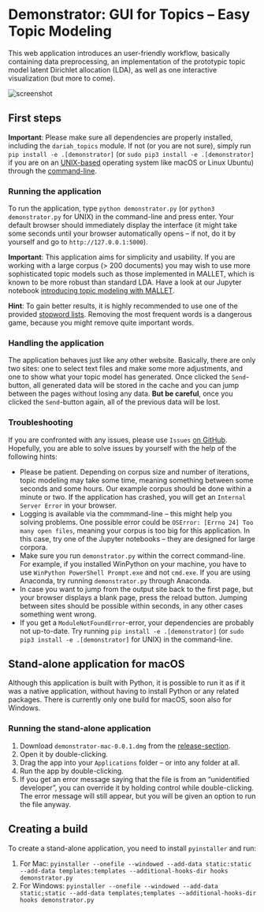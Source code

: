# Demonstrator: GUI for Topics – Easy Topic Modeling

This web application introduces an user-friendly workflow, basically containing data preprocessing, an implementation of the prototypic topic model latent Dirichlet allocation (LDA), as well as one interactive visualization (but more to come).

![screenshot](https://picload.org/image/rplodrar/screenshot2017-07-08at12.32.57.png)

## First steps

**Important**: Please make sure all dependencies are properly installed, including the `dariah_topics` module. If not (or you are not sure), simply run `pip install -e .[demonstrator]` (or `sudo pip3 install -e .[demonstrator]` if you are on an [UNIX-based](https://en.wikipedia.org/wiki/Unix) operating system like macOS or Linux Ubuntu) through the [command-line](https://en.wikipedia.org/wiki/Command-line_interface).

### Running the application
To run the application, type `python demonstrator.py` (or `python3 demonstrator.py` for UNIX) in the command-line and press enter. Your default browser should immediately display the interface (it might take some seconds until your browser automatically opens – if not, do it by yourself and go to `http://127.0.0.1:5000`).<br>

**Important**: This application aims for simplicity and usability. If you are working with a large corpus (> 200 documents) you may wish to use more sophisticated topic models such as those implemented in MALLET, which is known to be more robust than standard LDA. Have a look at our Jupyter notebook [introducing topic modeling with MALLET](https://github.com/DARIAH-DE/Topics/tree/testing/Introducing_MALLET.ipynb).<br>

**Hint**: To gain better results, it is highly recommended to use one of the provided [stopword lists](https://github.com/DARIAH-DE/Topics/tree/testing/tutorial_supplementals/stopwords). Removing the most frequent words is a dangerous game, because you might remove quite important words.

### Handling the application
The application behaves just like any other website. Basically, there are only two sites: one to select text files and make some more adjustments, and one to show what your topic model has generated. Once clicked the `Send`-button, all generated data will be stored in the cache and you can jump between the pages without losing any data. **But be careful**, once you clicked the `Send`-button again, all of the previous data will be lost.

### Troubleshooting
If you are confronted with any issues, please use `Issues` [on GitHub](https://github.com/DARIAH-DE/Topics/issues).<br>
Hopefully, you are able to solve issues by yourself with the help of the following hints:
- Please be patient. Depending on corpus size and number of iterations, topic modeling may take some time, meaning something between some seconds and some hours. Our example corpus should be done within a minute or two. If the application has crashed, you will get an `Internal Server Error` in your browser.
- Logging is available via the commmand-line – this might help you solving problems. One possible error could be `OSError: [Errno 24] Too many open files`, meaning your corpus is too big for this application. In this case, try one of the Jupyter notebooks – they are designed for large corpora.
- Make sure you run `demonstrator.py` within the correct command-line. For example, if you installed WinPython on your machine, you have to use `WinPython PowerShell Prompt.exe` and not `cmd.exe`. If you are using Anaconda, try running `demonstrator.py` through Anaconda.
- In case you want to jump from the output site back to the first page, but your browser displays a blank page, press the reload button. Jumping between sites should be possible within seconds, in any other cases something went wrong.
- If you get a `ModuleNotFoundError`-error, your dependencies are probably not up-to-date. Try running `pip install -e .[demonstrator]` (or `sudo pip3 install -e .[demonstrator]` for UNIX) in the command-line.


## Stand-alone application for macOS
Although this application is built with Python, it is possible to run it as if it was a native application, without having to install Python or any related packages. There is currently only one build for macOS, soon also for Windows.

### Running the stand-alone application
1. Download `demonstrator-mac-0.0.1.dmg` from the [release-section](https://github.com/DARIAH-DE/Topics/releases/tag/0.0.1).
2. Open it by double-clicking.
3. Drag the app into your `Applications` folder – or into any folder at all.
4. Run the app by double-clicking.
5. If you get an error message saying that the file is from an “unidentified developer”, you can override it by holding control while double-clicking. The error message will still appear, but you will be given an option to run the file anyway.

## Creating a build
To create a stand-alone application, you need to install `pyinstaller` and run:

1. For Mac: `pyinstaller --onefile --windowed --add-data static:static --add-data templates:templates --additional-hooks-dir hooks demonstrator.py`
2. For Windows: `pyinstaller --onefile --windowed --add-data static;static --add-data templates;templates --additional-hooks-dir hooks demonstrator.py`
